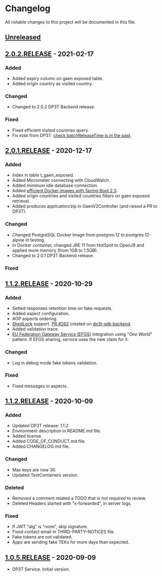 # Changelog

All notable changes to this project will be documented in this file.

## [Unreleased]

## [2.0.2.RELEASE] - 2021-02-17

### Added

- Added expiry column on gaen exposed table.
- Added origin country as visited country.

### Changed

- Changed to 2.0.2 DP3T Backend release.

### Fixed

- Fixed efficient visited countries query.
- Fix `#286` from DP3T: [check batchReleaseTime is in the past](https://github.com/DP-3T/dp3t-sdk-backend/pull/286/commits/57b33501954b500685792208864b4b64fdf3a0e4).

## [2.0.1.RELEASE] - 2020-12-17

### Added

- Index in table t_gaen_exposed.
- Added Micrometer connecting with CloudWatch.
- Added minimum idle database connection.
- Added [efficient Docker images with Spring Boot 2.3](https://spring.io/blog/2020/08/14/creating-efficient-docker-images-with-spring-boot-2-3).
- Added origin countries and visited countries filters on gaen exposed retrieval.
- Added produces application/zip in GaenV2Controller (and raised a PR to DP3T).

### Changed

- Changed PostgreSQL Docker image from postgres:12 to postgres:12-alpine in testing.
- In Docker container, changed JRE 11 from HotSpot to OpenJ9 and applied more memory (from 1GB to 1.5GB).
- Changed to 2.0.1 DP3T Backend release.

### Fixed

## [1.1.2.RELEASE] - 2020-10-29

### Added

- Setted responses retention time on fake requests.
- Added aspect configuration.
- AOP aspects ordering.
- [ShedLock](https://github.com/lukas-krecan/ShedLock) support. [PR #262](https://github.com/DP-3T/dp3t-sdk-backend/pull/262) created on [dp3t-sdk-backend](https://github.com/DP-3T/dp3t-sdk-backend).
- Added validation trace. 
- [EU Federation Gateway Service (EFGS)](https://github.com/eu-federation-gateway-service/efgs-federation-gateway) integration using "_One World_" pattern. If EFGS sharing, service uses the new claim for it.

### Changed

- Log in debug mode fake tokens validation.

### Fixed

- Fixed messages in aspects.

## [1.1.2.RELEASE] - 2020-10-09

### Added

- Updated DP3T release: 1.1.2
- Environment description in README.md file.
- Added license.
- Added CODE_OF_CONDUCT.md file.
- Added CHANGELOG.md file.

### Changed

- Max keys are now 30.
- Updated TestContainers version.

### Deleted

- Removed a comment related a TODO that is not required to review.
- Deleted Headers started with "x-forwarded", in server logs.

### Fixed

- If JWT "alg" is "none", skip signature.
- Fixed contact email in THIRD-PARTY-NOTICES file.
- Fake tokens are not validated.
- Apps are sending fake TEKs for more days than expected.

## [1.0.5.RELEASE] - 2020-09-09

* DP3T Service. Initial version.

[Unreleased]: https://github.com/RadarCOVID/radar-covid-backend-dp3t-server/compare/2.0.2.RELEASE...develop
[2.0.2.RELEASE]: https://github.com/RadarCOVID/radar-covid-backend-dp3t-server/compare/2.0.1.RELEASE...2.0.2.RELEASE
[2.0.1.RELEASE]: https://github.com/RadarCOVID/radar-covid-backend-dp3t-server/compare/1.1.2.RELEASE...2.0.1.RELEASE
[1.1.2.RELEASE]: https://github.com/RadarCOVID/radar-covid-backend-dp3t-server/compare/1.0.5.RELEASE...1.1.2.RELEASE
[1.0.5.RELEASE]: https://github.com/RadarCOVID/radar-covid-backend-dp3t-server/releases/tag/1.0.5.RELEASE
